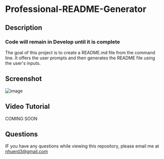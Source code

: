 # Professional-README-Generator

## Description
### Code will remain in Develop until it is complete
The goal of this project is to create a README.md file from the command line. It offers the user prompts and then generates the README file using the user's inputs.

## Screenshot
![image](https://user-images.githubusercontent.com/94027288/151715227-b2b41581-0df7-4373-a2a0-d65aa155dd7e.png)

## Video Tutorial
COMING SOON

## Questions
IF you have any questions while viewing this repository, please email me at nhuerd3@gmail.com
